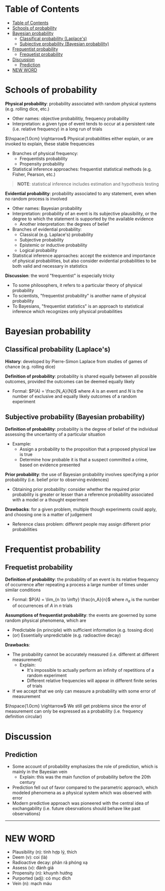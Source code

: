 <!-- TOC titleSize:1 tabSpaces:2 depthFrom:1 depthTo:6 withLinks:1 updateOnSave:1 orderedList:0 skip:0 title:1 charForUnorderedList:* -->
# Table of Contents
- [Table of Contents](#table-of-contents)
- [Schools of probability](#schools-of-probability)
- [Bayesian probability](#bayesian-probability)
  - [Classifical probability (Laplace's)](#classifical-probability-laplaces)
  - [Subjective probability (Bayesian probability)](#subjective-probability-bayesian-probability)
- [Frequentist probability](#frequentist-probability)
  - [Frequetist probability](#frequetist-probability)
- [Discussion](#discussion)
  - [Prediction](#prediction)
- [NEW WORD](#new-word)
<!-- /TOC -->

# Schools of probability
**Physical probability**: probability associated with random physical systems (e.g. rolling dice, etc.)
* Other names: objective probabilitiy, frequency probability
* Interpretation: a given type of event tends to occur at a persistent rate (i.e. relative frequency) in a long run of trials

$\hspace{1.0cm} \rightarrow$ Physical probabilities either explain, or are invoked to explain, these stable frequencies
* Branches of physical frequency:
    * Frequentists probability
    * Propensity probability
* Statistical inference approaches: frequentist statistical methods (e.g. Fisher, Pearson, etc.)

>**NOTE**: statistical inference includes estimation and hypothesis testing

**Evidential probability**: probability associated to any statement, even when no random process is involved
* Other names: Bayesian probability
* Interpretation: probability of an event is its subjective plausibility, or the degree to which the statement is supported by the available evidence
    * Another interpretation: the degrees of belief
* Branches of evidential probability:
    * Classical (e.g. Laplace's) probability
    * Subjective probability
    * Epistemic or inductive probability
    * Logical probability
* Statistical inference approaches: accept the existence and importance of physical probabilities, but also consider evidential probabilities to be both valid and necessary in statistics

**Discussion**: the word "frequentist" is especially tricky
* To some philosophers, it refers to a particular theory of physical probability
* To scientists, "frequentist probability" is another name of physical probability
* To Bayesians, "frequentist statistics" is an approach to statistical inference which recognizes only physical probabilities

# Bayesian probability
## Classifical probability (Laplace's)
**History**: developed by Pierre-Simon Laplace from studies of games of chance (e.g. rolling dice)

**Definition of probability**: probability is shared equally between all possible outcomes, provided the outcomes can be deemed equally likely
* Formal: $P(A) = \frac{N_A}{N}$ where $A$ is an event and $N$ is the number of exclusive and equally likely outcomes of a random experiment

## Subjective probability (Bayesian probability)
**Definition of probability**: probability is the degree of belief of the individual assessing the uncertainty of a particular situation
* Example:
    * Assign a probability to the proposition that a proposed physical law is true
    * Determine how probable it is that a suspect committed a crime, based on evidence presented

**Prior probability**: the use of Bayesian probability involves specifying a prior probability (i.e. belief prior to observing evidences)
* Obtaining prior probability: consider whether the required prior probability is greater or lesser than a reference probability associated with a model or a thought experiment

**Drawbacks**: for a given problem, multiple though experiments could apply, and choosing one is a matter of judgement
* Reference class problem: different people may assign different prior probabilities

# Frequentist probability
## Frequetist probability
**Definition of probability**: the probability of an event is its relative frequency of occurrence after repeating a process a large number of times under similar conditions 
* Formal: $P(A) = \lim_{n \to \infty} \frac{n_A}{n}$ where $n_a$ is the number of occurrences of $A$ in $n$ trials

**Assumptions of frequentist probability**: the events are governed by some random physical phenomena, which are 
* Predictable (in principle) with sufficient information (e.g. tossing dice)
* (or) Essentially unpredictable (e.g. radioactive decay)

**Drawbacks**: 
* The probability cannot be accurately measured (i.e. different at different measurement)
    * Explain:
        * It's impossible to actually perform an infinity of repetitions of a random experiment
        * Different relative frequencies will appear in different finite series of trials
* If we accept that we only can measure a probability with some error of measurement

$\hspace{1.0cm} \rightarrow$ We still get problems since the error of measurement can only be expressed as a probability (i.e. frequency definition circular)

# Discussion
## Prediction
* Some account of probability emphasizes the role of prediction, which is mainly in the Bayesian vein
    * Explain: this was the main function of probability before the 20th century
* Prediction fell out of favor compared to the parametric approach, which modeled phenomena as a physical system which was observed with error
* Modern predictive approach was pioneered with the central idea of exchangability (i.e. future obesrvations should behave like past observations)

---

# NEW WORD
* Plausibility (n): tính hợp lý, thích
* Deem (v): coi (là)
* Radioactive decay: phân rã phóng xạ 
* Assess (v): đánh giá 
* Propensity (n): khuynh hướng 
* Purported (adj): có mục đích 
* Vein (n): mạch máu
